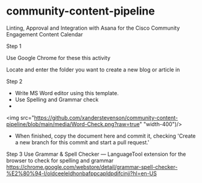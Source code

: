 # community-content-pipeline
Linting, Approval and Integration with Asana for the Cisco Community Engagement Content Calendar


Step 1

Use Google Chrome for these this activity

Locate and enter the folder you want to create a new blog or article in 


Step 2

- Write MS Word editor using this template. 
- Use Spelling and Grammar check
- 
<img src="https://github.com/xanderstevenson/community-content-pipeline/blob/main/media/Word-Check.png?raw=true" "width-400")/>



- When finished, copy the document here and commit it, checking 'Create a new branch for this commit and start a pull request.'




Step 3 Use Grammar & Spell Checker — LanguageTool extension for the browser to check for spelling and grammar
https://chrome.google.com/webstore/detail/grammar-spell-checker-%E2%80%94-l/oldceeleldhonbafppcapldpdifcinji?hl=en-US




